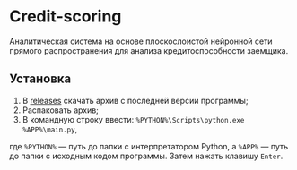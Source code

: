 # Credit-scoring
Аналитическая система на основе плоскослоистой нейронной сети прямого распространения для анализа кредитоспособности заемщика.

## Установка

1. В [releases](https://github.com/snikitin-de/Credit-scoring/releases) скачать архив с последней версии программы;
2. Распаковать архив;
3. В командную строку ввести: `%PYTHON%\Scripts\python.exe %APP%\main.py`,

где `%PYTHON%` — путь до папки с интерпретатором Python, а `%APP%` — путь до папки с исходным кодом программы. Затем нажать клавишу `Enter`.
